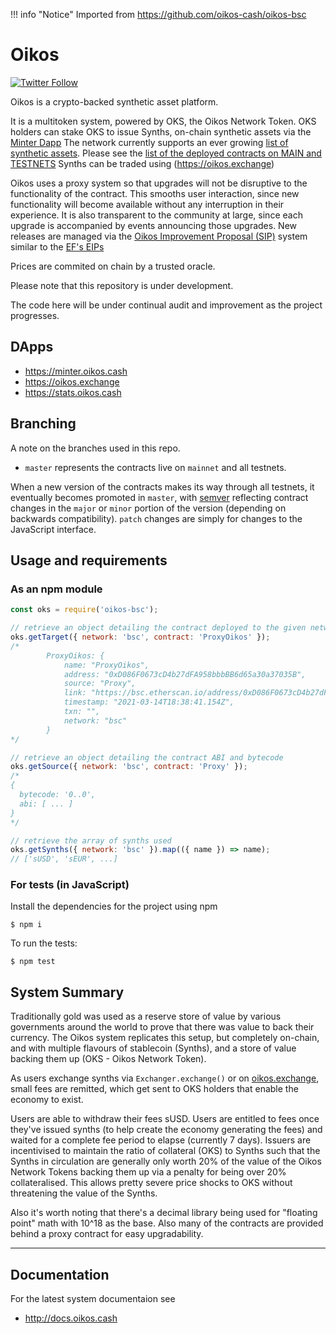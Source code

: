 !!! info "Notice"
		Imported from https://github.com/oikos-cash/oikos-bsc

# Oikos

[![Twitter Follow](https://img.shields.io/twitter/follow/oikos_io.svg?label=oikos_io&style=social)](https://twitter.com/oikos_cash)

Oikos is a crypto-backed synthetic asset platform.

It is a multitoken system, powered by OKS, the Oikos Network Token. OKS holders can stake OKS to issue Synths, on-chain synthetic assets via the [Minter Dapp](https://minter.oikos.cash) The network currently supports an ever growing [list of synthetic assets](https://oikos.cash/tokens/). Please see the [list of the deployed contracts on MAIN and TESTNETS](https://docs.oikos.cash/addresses/)
Synths can be traded using (https://oikos.exchange)

Oikos uses a proxy system so that upgrades will not be disruptive to the functionality of the contract. This smooths user interaction, since new functionality will become available without any interruption in their experience. It is also transparent to the community at large, since each upgrade is accompanied by events announcing those upgrades. New releases are managed via the [Oikos Improvement Proposal (SIP)](https://sips.oikos.cash/all-sip) system similar to the [EF's EIPs](https://eips.ethereum.org/all)

Prices are commited on chain by a trusted oracle.

Please note that this repository is under development.

The code here will be under continual audit and improvement as the project progresses.

## DApps

- https://minter.oikos.cash
- https://oikos.exchange
- https://stats.oikos.cash

## Branching

A note on the branches used in this repo.

- `master` represents the contracts live on `mainnet` and all testnets.

When a new version of the contracts makes its way through all testnets, it eventually becomes promoted in `master`, with [semver](https://semver.org/) reflecting contract changes in the `major` or `minor` portion of the version (depending on backwards compatibility). `patch` changes are simply for changes to the JavaScript interface.

## Usage and requirements

### As an npm module

```javascript
const oks = require('oikos-bsc');

// retrieve an object detailing the contract deployed to the given network.
oks.getTarget({ network: 'bsc', contract: 'ProxyOikos' });
/*
		ProxyOikos: {
			name: "ProxyOikos",
			address: "0xD086F0673cD4b27dFA958bbbBB6d65a30a37035B",
			source: "Proxy",
			link: "https://bsc.etherscan.io/address/0xD086F0673cD4b27dFA958bbbBB6d65a30a37035B",
			timestamp: "2021-03-14T18:38:41.154Z",
			txn: "",
			network: "bsc"
		}
*/

// retrieve an object detailing the contract ABI and bytecode
oks.getSource({ network: 'bsc', contract: 'Proxy' });
/*
{
  bytecode: '0..0',
  abi: [ ... ]
}
*/

// retrieve the array of synths used
oks.getSynths({ network: 'bsc' }).map(({ name }) => name);
// ['sUSD', 'sEUR', ...]
```

### For tests (in JavaScript)

Install the dependencies for the project using npm

```
$ npm i
```

To run the tests:

```
$ npm test
```

## System Summary

Traditionally gold was used as a reserve store of value by various governments around the world to prove that there was value to back their currency. The Oikos system replicates this setup, but completely on-chain, and with multiple flavours of stablecoin (Synths), and a store of value backing them up (OKS - Oikos Network Token).

As users exchange synths via `Exchanger.exchange()` or on [oikos.exchange](https://oikos.exchange), small fees are remitted, which get sent to OKS holders that enable the economy to exist.

Users are able to withdraw their fees sUSD. Users are entitled to fees once they've issued synths (to help create the economy generating the fees) and waited for a complete fee period to elapse (currently 7 days). Issuers are incentivised to maintain the ratio of collateral (OKS) to Synths such that the Synths in circulation are generally only worth 20% of the value of the Oikos Network Tokens backing them up via a penalty for being over 20% collateralised. This allows pretty severe price shocks to OKS without threatening the value of the Synths.

Also it's worth noting that there's a decimal library being used for "floating point" math with 10^18 as the base. Also many of the contracts are provided behind a proxy contract for easy upgradability.

---

## Documentation

For the latest system documentaion see
- http://docs.oikos.cash